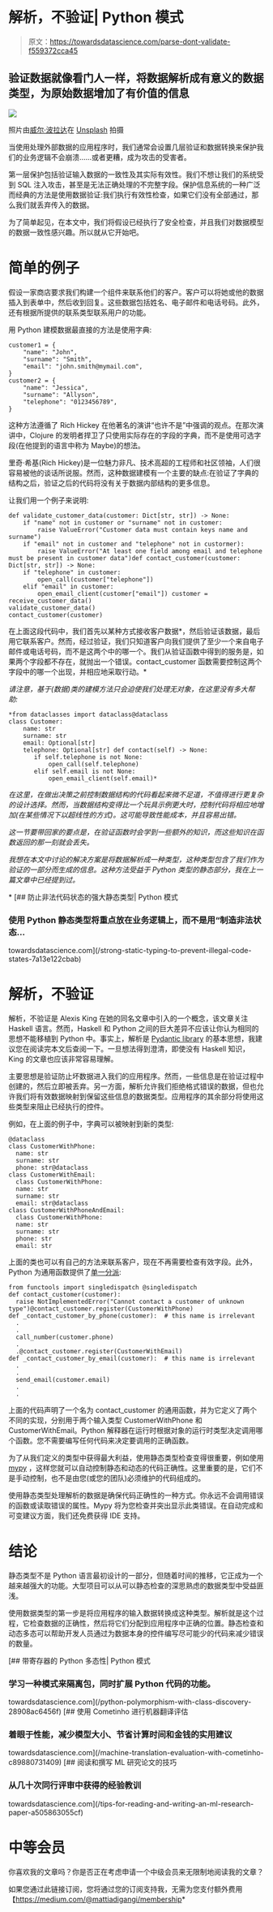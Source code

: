 # 解析，不验证| Python 模式

> 原文：<https://towardsdatascience.com/parse-dont-validate-f559372cca45>

## 验证数据就像看门人一样，将数据解析成有意义的数据类型，为原始数据增加了有价值的信息

![](img/69f64df8ef7583032df90d24382f51fd.png)

照片由[威尔·波拉达](https://unsplash.com/@will0629?utm_source=medium&utm_medium=referral)在 [Unsplash](https://unsplash.com?utm_source=medium&utm_medium=referral) 拍摄

当使用处理外部数据的应用程序时，我们通常会设置几层验证和数据转换来保护我们的业务逻辑不会崩溃……或者更糟，成为攻击的受害者。

第一层保护包括验证输入数据的一致性及其实际有效性。我们不想让我们的系统受到 SQL 注入攻击，甚至是无法正确处理的不完整字段。保护信息系统的一种广泛而经典的方法是使用数据验证:我们执行有效性检查，如果它们没有全部通过，那么我们就丢弃传入的数据。

为了简单起见，在本文中，我们将假设已经执行了安全检查，并且我们对数据模型的数据一致性感兴趣。所以就从它开始吧。

# 简单的例子

假设一家商店要求我们构建一个组件来联系他们的客户。客户可以将她或他的数据插入到表单中，然后收到回复。这些数据包括姓名、电子邮件和电话号码。此外，还有根据所提供的联系类型联系用户的功能。

用 Python 建模数据最直接的方法是使用字典:

```
customer1 = {
    "name": "John", 
    "surname": "Smith",
    "email": "john.smith@mymail.com",
}
customer2 = {
    "name": "Jessica",
    "surname": "Allyson",
    "telephone": "0123456789",
}
```

这种方法遵循了 Rich Hickey 在他著名的演讲“也许不是”中强调的观点。在那次演讲中，Clojure 的发明者捍卫了只使用实际存在的字段的字典，而不是使用可选字段(在他提到的语言中称为 Maybe)的想法。

里奇·希基(Rich Hickey)是一位魅力非凡、技术高超的工程师和社区领袖，人们很容易被他的谈话所说服。然而，这种数据建模有一个主要的缺点:在验证了字典的结构之后，验证之后的代码将没有关于数据内部结构的更多信息。

让我们用一个例子来说明:

```
def validate_customer_data(customer: Dict[str, str]) -> None:
    if "name" not in customer or "surname" not in customer:
        raise ValueError("Customer data must contain keys name and surname")
    if "email" not in customer and "telephone" not in custormer):
        raise ValueError("At least one field among email and telephone must be present in customer data")def contact_customer(customer: Dict[str, str]) -> None:    
    if "telephone" in customer:
        open_call(customer["telephone"])
    elif "email" in customer:
        open_email_client(customer["email"]) customer = receive_customer_data()
validate_customer_data()
contact_customer(customer)
```

在上面这段代码中，我们首先以某种方式接收客户数据*，然后验证该数据，最后用它联系客户。然而，经过验证，我们只知道客户向我们提供了至少一个来自电子邮件或电话号码，而不是这两个中的哪一个。我们从验证函数中得到的服务是，如果两个字段都不存在，就抛出一个错误。contact_customer 函数需要控制这两个字段中的哪一个出现，并相应地采取行动。*

*请注意，基于(数据)类的建模方法只会迫使我们处理无对象，在这里没有多大帮助:*

```
*from dataclasses import dataclass@dataclass
class Customer:
    name: str
    surname: str
    email: Optional[str]
    telephone: Optional[str] def contact(self) -> None:
       if self.telephone is not None:
           open_call(self.telephone)
       elif self.email is not None:
           open_email_client(self.email)*
```

*在这里，在做出决策之前控制数据结构的代码看起来微不足道，不值得进行更复杂的设计选择。然而，当数据结构变得比一个玩具示例更大时，控制代码将相应地增加(在某些情况下以超线性的方式)。这可能导致性能成本，并且容易出错。*

*这一节要带回家的要点是，在验证函数时会学到一些额外的知识，而这些知识在函数返回的那一刻就会丢失。*

*我想在本文中讨论的解决方案是将数据解析成一种类型，这种类型包含了我们作为验证的一部分而生成的信息。这种方法受益于 Python 类型的静态部分，我在上一篇文章中已经提到过。*

*[](/strong-static-typing-to-prevent-illegal-code-states-7a13e122cbab) [## 防止非法代码状态的强大静态类型| Python 模式

### 使用 Python 静态类型将重点放在业务逻辑上，而不是用“制造非法状态…

towardsdatascience.com](/strong-static-typing-to-prevent-illegal-code-states-7a13e122cbab) 

# 解析，不验证

解析，不验证是 Alexis King 在她的同名文章中引入的一个概念，该文章关注 Haskell 语言。然而，Haskell 和 Python 之间的巨大差异不应该让你认为相同的思想不能移植到 Python 中。事实上，解析是 [Pydantic library](https://pydantic-docs.helpmanual.io/) 的基本思想，我建议您在阅读完本文后查阅一下。一旦想法得到澄清，即使没有 Haskell 知识，King 的文章也应该非常容易理解。

主要思想是验证防止坏数据进入我们的应用程序。然而，一些信息是在验证过程中创建的，然后立即被丢弃。另一方面，解析允许我们拒绝格式错误的数据，但也允许我们将有效数据映射到保留这些信息的数据类型。应用程序的其余部分将使用这些类型来阻止已经执行的控件。

例如，在上面的例子中，字典可以被映射到新的类型:

```
@dataclass
class CustomerWithPhone:
  name: str
  surname: str
  phone: str@dataclass
class CustomerWithEmail:
  class CustomerWithPhone:
  name: str
  surname: str
  email: str@dataclass
class CustomerWithPhoneAndEmail:
  class CustomerWithPhone:
  name: str
  surname: str
  phone: str
  email: str
```

上面的类也可以有自己的方法来联系客户，现在不再需要检查有效字段。此外，Python 为通用函数提供了[单一分派](https://docs.python.org/3/library/functools.html#functools.singledispatch):

```
from functools import singledispatch @singledispatch
def contact_customer(customer):
  raise NotImplementedError("Cannot contact a customer of unknown type")@contact_customer.register(CustomerWithPhone)
def _contact_customer_by_phone(customer):  # this name is irrelevant 
  .
  .
  call_number(customer.phone)
  .
  .@contact_customer.register(CustomerWithEmail)
def _contact_customer_by_email(customer):  # this name is irrelevant 
  .
  .
  send_email(customer.email)
  .
  .
```

上面的代码声明了一个名为 contact_customer 的通用函数，并为它定义了两个不同的实现，分别用于两个输入类型 CustomerWithPhone 和 CustomerWithEmail。Python 解释器在运行时根据对象的运行时类型决定调用哪个函数。您不需要编写任何代码来决定要调用的正确函数。

为了从我们定义的类型中获得最大利益，使用静态类型检查变得很重要，例如使用 [mypy](https://pypi.org/project/mypy/) ，这样您就可以自动控制静态和动态的代码正确性。这里重要的是，它们不是手动控制，也不是由您(或您的团队)必须维护的代码组成的。

使用静态类型处理解析的数据是确保代码正确性的一种方式。你永远不会调用错误的函数或读取错误的属性。Mypy 将为您检查并突出显示此类错误。在自动完成和可变建议方面，我们还免费获得 IDE 支持。

# 结论

静态类型不是 Python 语言最初设计的一部分，但随着时间的推移，它正成为一个越来越强大的功能。大型项目可以从可以静态检查的深思熟虑的数据类型中受益匪浅。

使用数据类型的第一步是将应用程序的输入数据转换成这种类型。解析就是这个过程，它检查数据的正确性，然后将它们分配到应用程序中正确的位置。静态检查和动态多态可以帮助开发人员通过为数据本身的控件编写尽可能少的代码来减少错误的数量。

[](/python-polymorphism-with-class-discovery-28908ac6456f) [## 带寄存器的 Python 多态性| Python 模式

### 学习一种模式来隔离包，同时扩展 Python 代码的功能。

towardsdatascience.com](/python-polymorphism-with-class-discovery-28908ac6456f) [](/machine-translation-evaluation-with-cometinho-c89880731409) [## 使用 Cometinho 进行机器翻译评估

### 着眼于性能，减少模型大小、节省计算时间和金钱的实用建议

towardsdatascience.com](/machine-translation-evaluation-with-cometinho-c89880731409) [](/tips-for-reading-and-writing-an-ml-research-paper-a505863055cf) [## 阅读和撰写 ML 研究论文的技巧

### 从几十次同行评审中获得的经验教训

towardsdatascience.com](/tips-for-reading-and-writing-an-ml-research-paper-a505863055cf) 

# 中等会员

你喜欢我的文章吗？你是否正在考虑申请一个中级会员来无限制地阅读我的文章？

如果您通过此链接订阅，您将通过您的订阅支持我，无需为您支付额外费用【https://medium.com/@mattiadigangi/membership*